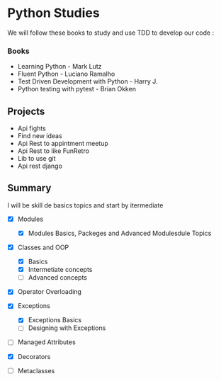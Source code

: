 # Python Studies

We will follow these books to study and use TDD to develop our code :

### Books

* Learning Python - Mark Lutz
* Fluent Python - Luciano Ramalho
* Test Driven Development with Python - Harry J.
* Python testing with pytest - Brian Okken

## Projects

* Api fights
* Find new ideas
* Api Rest to appintment meetup
* Api Rest to like FunRetro
* Lib to use git
* Api rest django

## Summary

I will be skill de basics topics and start by itermediate

- [x] Modules
    - [x] Modules Basics, Packeges and Advanced Modulesdule Topics
- [x] Classes and OOP
    - [x] Basics
    - [x] Intermetiate concepts
    - [ ] Advanced concepts
- [x] Operator Overloading
- [x] Exceptions
    - [x] Exceptions Basics
    - [ ] Designing with Exceptions
- [ ] Managed Attributes
- [x] Decorators
- [ ] Metaclasses



